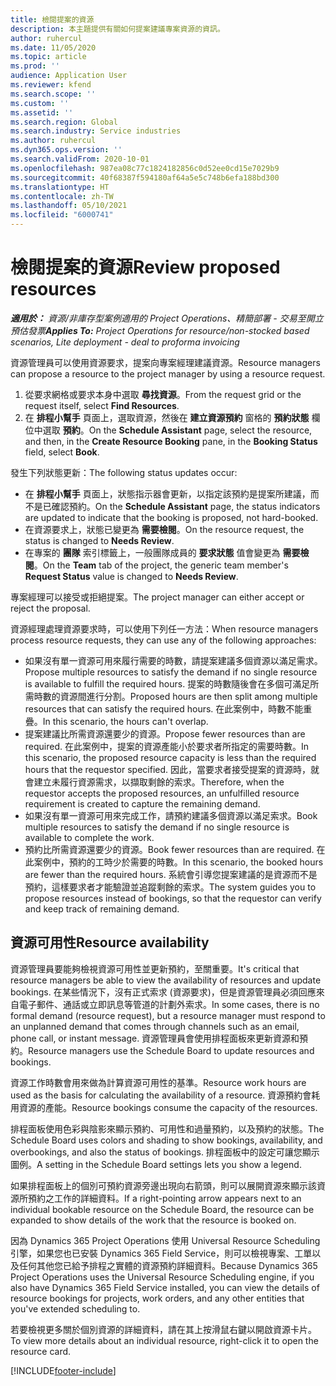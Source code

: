 ```yaml
---
title: 檢閱提案的資源
description: 本主題提供有關如何提案建議專案資源的資訊。
author: ruhercul
ms.date: 11/05/2020
ms.topic: article
ms.prod: ''
audience: Application User
ms.reviewer: kfend
ms.search.scope: ''
ms.custom: ''
ms.assetid: ''
ms.search.region: Global
ms.search.industry: Service industries
ms.author: ruhercul
ms.dyn365.ops.version: ''
ms.search.validFrom: 2020-10-01
ms.openlocfilehash: 987ea08c77c1824182856c0d52ee0cd15e7029b9
ms.sourcegitcommit: 40f68387f594180af64a5e5c748b6efa188bd300
ms.translationtype: HT
ms.contentlocale: zh-TW
ms.lasthandoff: 05/10/2021
ms.locfileid: "6000741"
---
```

# <a name="review-proposed-resources"></a><span data-ttu-id="52c08-103">檢閱提案的資源</span><span class="sxs-lookup"><span data-stu-id="52c08-103">Review proposed resources</span></span>

<span data-ttu-id="52c08-104">_**適用於：** 資源/非庫存型案例適用的 Project Operations、精簡部署 - 交易至開立預估發票_</span><span class="sxs-lookup"><span data-stu-id="52c08-104">_**Applies To:** Project Operations for resource/non-stocked based scenarios, Lite deployment - deal to proforma invoicing_</span></span>

<span data-ttu-id="52c08-105">資源管理員可以使用資源要求，提案向專案經理建議資源。</span><span class="sxs-lookup"><span data-stu-id="52c08-105">Resource managers can propose a resource to the project manager by using a resource request.</span></span>

1. <span data-ttu-id="52c08-106">從要求網格或要求本身中選取 **尋找資源**。</span><span class="sxs-lookup"><span data-stu-id="52c08-106">From the request grid or the request itself, select **Find Resources**.</span></span>
2. <span data-ttu-id="52c08-107">在 **排程小幫手** 頁面上，選取資源，然後在 **建立資源預約** 窗格的 **預約狀態** 欄位中選取 **預約**。</span><span class="sxs-lookup"><span data-stu-id="52c08-107">On the **Schedule Assistant** page, select the resource, and then, in the **Create Resource Booking** pane, in the **Booking Status** field, select **Book**.</span></span>

<span data-ttu-id="52c08-108">發生下列狀態更新：</span><span class="sxs-lookup"><span data-stu-id="52c08-108">The following status updates occur:</span></span>

- <span data-ttu-id="52c08-109">在 **排程小幫手** 頁面上，狀態指示器會更新，以指定該預約是提案所建議，而不是已確認預約。</span><span class="sxs-lookup"><span data-stu-id="52c08-109">On the **Schedule Assistant** page, the status indicators are updated to indicate that the booking is proposed, not hard-booked.</span></span>
- <span data-ttu-id="52c08-110">在資源要求上，狀態已變更為 **需要檢閱**。</span><span class="sxs-lookup"><span data-stu-id="52c08-110">On the resource request, the status is changed to **Needs Review**.</span></span>
- <span data-ttu-id="52c08-111">在專案的 **團隊** 索引標籤上，一般團隊成員的 **要求狀態** 值會變更為 **需要檢閱**。</span><span class="sxs-lookup"><span data-stu-id="52c08-111">On the **Team** tab of the project, the generic team member's **Request Status** value is changed to **Needs Review**.</span></span>

<span data-ttu-id="52c08-112">專案經理可以接受或拒絕提案。</span><span class="sxs-lookup"><span data-stu-id="52c08-112">The project manager can either accept or reject the proposal.</span></span>

<span data-ttu-id="52c08-113">資源經理處理資源要求時，可以使用下列任一方法：</span><span class="sxs-lookup"><span data-stu-id="52c08-113">When resource managers process resource requests, they can use any of the following approaches:</span></span>

- <span data-ttu-id="52c08-114">如果沒有單一資源可用來履行需要的時數，請提案建議多個資源以滿足需求。</span><span class="sxs-lookup"><span data-stu-id="52c08-114">Propose multiple resources to satisfy the demand if no single resource is available to fulfill the required hours.</span></span> <span data-ttu-id="52c08-115">提案的時數隨後會在多個可滿足所需時數的資源間進行分割。</span><span class="sxs-lookup"><span data-stu-id="52c08-115">Proposed hours are then split among multiple resources that can satisfy the required hours.</span></span> <span data-ttu-id="52c08-116">在此案例中，時數不能重疊。</span><span class="sxs-lookup"><span data-stu-id="52c08-116">In this scenario, the hours can't overlap.</span></span>
- <span data-ttu-id="52c08-117">提案建議比所需資源還要少的資源。</span><span class="sxs-lookup"><span data-stu-id="52c08-117">Propose fewer resources than are required.</span></span> <span data-ttu-id="52c08-118">在此案例中，提案的資源產能小於要求者所指定的需要時數。</span><span class="sxs-lookup"><span data-stu-id="52c08-118">In this scenario, the proposed resource capacity is less than the required hours that the requestor specified.</span></span> <span data-ttu-id="52c08-119">因此，當要求者接受提案的資源時，就會建立未履行資源需求，以擷取剩餘的索求。</span><span class="sxs-lookup"><span data-stu-id="52c08-119">Therefore, when the requestor accepts the proposed resources, an unfulfilled resource requirement is created to capture the remaining demand.</span></span>
- <span data-ttu-id="52c08-120">如果沒有單一資源可用來完成工作，請預約建議多個資源以滿足索求。</span><span class="sxs-lookup"><span data-stu-id="52c08-120">Book multiple resources to satisfy the demand if no single resource is available to complete the work.</span></span>
- <span data-ttu-id="52c08-121">預約比所需資源還要少的資源。</span><span class="sxs-lookup"><span data-stu-id="52c08-121">Book fewer resources than are required.</span></span> <span data-ttu-id="52c08-122">在此案例中，預約的工時少於需要的時數。</span><span class="sxs-lookup"><span data-stu-id="52c08-122">In this scenario, the booked hours are fewer than the required hours.</span></span> <span data-ttu-id="52c08-123">系統會引導您提案建議的是資源而不是預約，這樣要求者才能驗證並追蹤剩餘的索求。</span><span class="sxs-lookup"><span data-stu-id="52c08-123">The system guides you to propose resources instead of bookings, so that the requestor can verify and keep track of remaining demand.</span></span>

## <a name="resource-availability"></a><span data-ttu-id="52c08-124">資源可用性</span><span class="sxs-lookup"><span data-stu-id="52c08-124">Resource availability</span></span>

<span data-ttu-id="52c08-125">資源管理員要能夠檢視資源可用性並更新預約，至關重要。</span><span class="sxs-lookup"><span data-stu-id="52c08-125">It's critical that resource managers be able to view the availability of resources and update bookings.</span></span> <span data-ttu-id="52c08-126">在某些情況下，沒有正式索求 (資源要求)，但是資源管理員必須回應來自電子郵件、通話或立即訊息等管道的計劃外索求。</span><span class="sxs-lookup"><span data-stu-id="52c08-126">In some cases, there is no formal demand (resource request), but a resource manager must respond to an unplanned demand that comes through channels such as an email, phone call, or instant message.</span></span> <span data-ttu-id="52c08-127">資源管理員會使用排程面板來更新資源和預約。</span><span class="sxs-lookup"><span data-stu-id="52c08-127">Resource managers use the Schedule Board to update resources and bookings.</span></span>

<span data-ttu-id="52c08-128">資源工作時數會用來做為計算資源可用性的基準。</span><span class="sxs-lookup"><span data-stu-id="52c08-128">Resource work hours are used as the basis for calculating the availability of a resource.</span></span> <span data-ttu-id="52c08-129">資源預約會耗用資源的產能。</span><span class="sxs-lookup"><span data-stu-id="52c08-129">Resource bookings consume the capacity of the resources.</span></span>

<span data-ttu-id="52c08-130">排程面板使用色彩與陰影來顯示預約、可用性和過量預約，以及預約的狀態。</span><span class="sxs-lookup"><span data-stu-id="52c08-130">The Schedule Board uses colors and shading to show bookings, availability, and overbookings, and also the status of bookings.</span></span> <span data-ttu-id="52c08-131">排程面板中的設定可讓您顯示圖例。</span><span class="sxs-lookup"><span data-stu-id="52c08-131">A setting in the Schedule Board settings lets you show a legend.</span></span>

<span data-ttu-id="52c08-132">如果排程面板上的個別可預約資源旁邊出現向右箭頭，則可以展開資源來顯示該資源所預約之工作的詳細資料。</span><span class="sxs-lookup"><span data-stu-id="52c08-132">If a right-pointing arrow appears next to an individual bookable resource on the Schedule Board, the resource can be expanded to show details of the work that the resource is booked on.</span></span>

<span data-ttu-id="52c08-133">因為 Dynamics 365 Project Operations 使用 Universal Resource Scheduling 引擎，如果您也已安裝 Dynamics 365 Field Service，則可以檢視專案、工單以及任何其他您已給予排程之實體的資源預約詳細資料。</span><span class="sxs-lookup"><span data-stu-id="52c08-133">Because Dynamics 365 Project Operations uses the Universal Resource Scheduling engine, if you also have Dynamics 365 Field Service installed, you can view the details of resource bookings for projects, work orders, and any other entities that you've extended scheduling to.</span></span>

<span data-ttu-id="52c08-134">若要檢視更多關於個別資源的詳細資料，請在其上按滑鼠右鍵以開啟資源卡片。</span><span class="sxs-lookup"><span data-stu-id="52c08-134">To view more details about an individual resource, right-click it to open the resource card.</span></span>



[!INCLUDE[footer-include](../includes/footer-banner.md)]